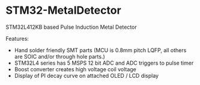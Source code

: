 # STM32-MetalDetector
STM32L412KB based Pulse Induction Metal Detector

Features:
* Hand solder friendly SMT parts (MCU is 0.8mm pitch LQFP, all others are SOIC and/or through hole parts.)
* STM32L4 series has 5 MSPS 12 bit ADC and ADC triggers to pulse timer
* Boost converter creates high voltage coil voltage
* Display of PI decay curve on attached OLED / LCD display

